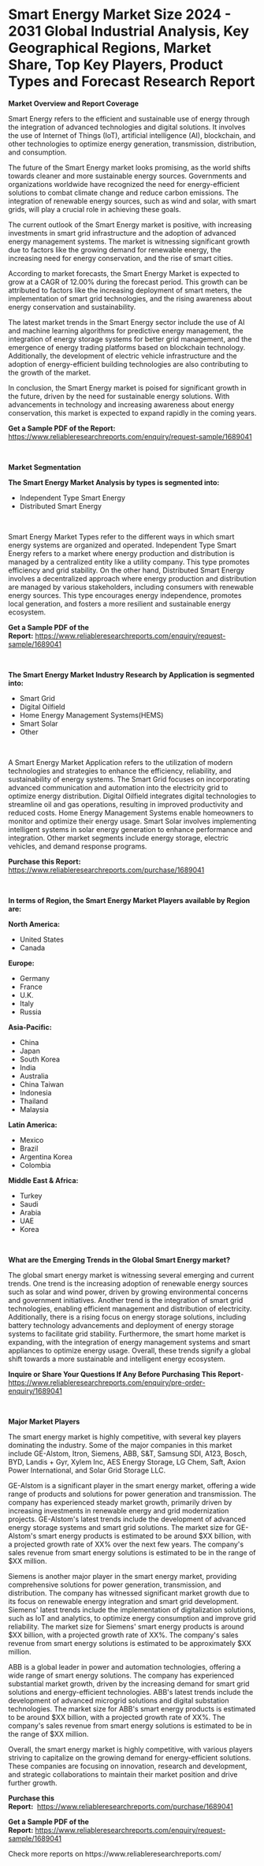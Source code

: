 <p><h1>Smart Energy Market Size 2024 - 2031 Global Industrial Analysis, Key Geographical Regions, Market Share, Top Key Players, Product Types and Forecast Research Report</h1></p><p><strong>Market Overview and Report Coverage</strong></p>
<p><p>Smart Energy refers to the efficient and sustainable use of energy through the integration of advanced technologies and digital solutions. It involves the use of Internet of Things (IoT), artificial intelligence (AI), blockchain, and other technologies to optimize energy generation, transmission, distribution, and consumption.</p><p>The future of the Smart Energy market looks promising, as the world shifts towards cleaner and more sustainable energy sources. Governments and organizations worldwide have recognized the need for energy-efficient solutions to combat climate change and reduce carbon emissions. The integration of renewable energy sources, such as wind and solar, with smart grids, will play a crucial role in achieving these goals.</p><p>The current outlook of the Smart Energy market is positive, with increasing investments in smart grid infrastructure and the adoption of advanced energy management systems. The market is witnessing significant growth due to factors like the growing demand for renewable energy, the increasing need for energy conservation, and the rise of smart cities.</p><p>According to market forecasts, the Smart Energy Market is expected to grow at a CAGR of 12.00% during the forecast period. This growth can be attributed to factors like the increasing deployment of smart meters, the implementation of smart grid technologies, and the rising awareness about energy conservation and sustainability.</p><p>The latest market trends in the Smart Energy sector include the use of AI and machine learning algorithms for predictive energy management, the integration of energy storage systems for better grid management, and the emergence of energy trading platforms based on blockchain technology. Additionally, the development of electric vehicle infrastructure and the adoption of energy-efficient building technologies are also contributing to the growth of the market.</p><p>In conclusion, the Smart Energy market is poised for significant growth in the future, driven by the need for sustainable energy solutions. With advancements in technology and increasing awareness about energy conservation, this market is expected to expand rapidly in the coming years.</p></p>
<p><strong>Get a Sample PDF of the Report:</strong> <a href="https://www.reliableresearchreports.com/enquiry/request-sample/1689041">https://www.reliableresearchreports.com/enquiry/request-sample/1689041</a></p>
<p>&nbsp;</p>
<p><strong>Market Segmentation</strong></p>
<p><strong>The Smart Energy Market Analysis by types is segmented into:</strong></p>
<p><ul><li>Independent Type Smart Energy</li><li>Distributed Smart Energy</li></ul></p>
<p>&nbsp;</p>
<p><p>Smart Energy Market Types refer to the different ways in which smart energy systems are organized and operated. Independent Type Smart Energy refers to a market where energy production and distribution is managed by a centralized entity like a utility company. This type promotes efficiency and grid stability. On the other hand, Distributed Smart Energy involves a decentralized approach where energy production and distribution are managed by various stakeholders, including consumers with renewable energy sources. This type encourages energy independence, promotes local generation, and fosters a more resilient and sustainable energy ecosystem.</p></p>
<p><strong>Get a Sample PDF of the Report:</strong>&nbsp;<a href="https://www.reliableresearchreports.com/enquiry/request-sample/1689041">https://www.reliableresearchreports.com/enquiry/request-sample/1689041</a></p>
<p>&nbsp;</p>
<p><strong>The Smart Energy Market Industry Research by Application is segmented into:</strong></p>
<p><ul><li>Smart Grid</li><li>Digital Oilfield</li><li>Home Energy Management Systems(HEMS)</li><li>Smart Solar</li><li>Other</li></ul></p>
<p>&nbsp;</p>
<p><p>A Smart Energy Market Application refers to the utilization of modern technologies and strategies to enhance the efficiency, reliability, and sustainability of energy systems. The Smart Grid focuses on incorporating advanced communication and automation into the electricity grid to optimize energy distribution. Digital Oilfield integrates digital technologies to streamline oil and gas operations, resulting in improved productivity and reduced costs. Home Energy Management Systems enable homeowners to monitor and optimize their energy usage. Smart Solar involves implementing intelligent systems in solar energy generation to enhance performance and integration. Other market segments include energy storage, electric vehicles, and demand response programs.</p></p>
<p><strong>Purchase this Report:</strong>&nbsp; <a href="https://www.reliableresearchreports.com/purchase/1689041">https://www.reliableresearchreports.com/purchase/1689041</a></p>
<p>&nbsp;</p>
<p><strong>In terms of Region, the Smart Energy Market Players available by Region are:</strong></p>
<p>
    <p> <strong> North America: </strong>
        <ul>
            <li>United States</li>
            <li>Canada</li>
        </ul>
        </p> 
    <p> <strong> Europe: </strong>
        <ul>
            <li>Germany</li>
            <li>France</li>
            <li>U.K.</li>
            <li>Italy</li>
            <li>Russia</li>
        </ul>
        </p> 
    <p> <strong> Asia-Pacific: </strong>
        <ul>
            <li>China</li>
            <li>Japan</li>
            <li>South Korea</li>
            <li>India</li>
            <li>Australia</li>
            <li>China Taiwan</li>
            <li>Indonesia</li>
            <li>Thailand</li>
            <li>Malaysia</li>
        </ul>
        </p> 
    <p> <strong> Latin America: </strong>
        <ul>
            <li>Mexico</li>
            <li>Brazil</li>
            <li>Argentina Korea</li>
            <li>Colombia</li>
        </ul>
        </p> 
    <p> <strong> Middle East & Africa: </strong>
        <ul>
            <li>Turkey</li>
            <li>Saudi</li>
            <li>Arabia</li>
            <li>UAE</li>
            <li>Korea</li>
        </ul>
    </p>
    </p>
<p>&nbsp;</p>
<p><strong>What are the Emerging Trends in the Global Smart Energy market?</strong></p>
<p><p>The global smart energy market is witnessing several emerging and current trends. One trend is the increasing adoption of renewable energy sources such as solar and wind power, driven by growing environmental concerns and government initiatives. Another trend is the integration of smart grid technologies, enabling efficient management and distribution of electricity. Additionally, there is a rising focus on energy storage solutions, including battery technology advancements and deployment of energy storage systems to facilitate grid stability. Furthermore, the smart home market is expanding, with the integration of energy management systems and smart appliances to optimize energy usage. Overall, these trends signify a global shift towards a more sustainable and intelligent energy ecosystem.</p></p>
<p><strong>Inquire or Share Your Questions If Any Before Purchasing This Report</strong>- <a href="https://www.reliableresearchreports.com/enquiry/pre-order-enquiry/1689041">https://www.reliableresearchreports.com/enquiry/pre-order-enquiry/1689041</a></p>
<p>&nbsp;</p>
<p><strong>Major Market Players</strong></p>
<p><p>The smart energy market is highly competitive, with several key players dominating the industry. Some of the major companies in this market include GE-Alstom, Itron, Siemens, ABB, S&T, Samsung SDI, A123, Bosch, BYD, Landis + Gyr, Xylem Inc, AES Energy Storage, LG Chem, Saft, Axion Power International, and Solar Grid Storage LLC.</p><p>GE-Alstom is a significant player in the smart energy market, offering a wide range of products and solutions for power generation and transmission. The company has experienced steady market growth, primarily driven by increasing investments in renewable energy and grid modernization projects. GE-Alstom's latest trends include the development of advanced energy storage systems and smart grid solutions. The market size for GE-Alstom's smart energy products is estimated to be around $XX billion, with a projected growth rate of XX% over the next few years. The company's sales revenue from smart energy solutions is estimated to be in the range of $XX million.</p><p>Siemens is another major player in the smart energy market, providing comprehensive solutions for power generation, transmission, and distribution. The company has witnessed significant market growth due to its focus on renewable energy integration and smart grid development. Siemens' latest trends include the implementation of digitalization solutions, such as IoT and analytics, to optimize energy consumption and improve grid reliability. The market size for Siemens' smart energy products is around $XX billion, with a projected growth rate of XX%. The company's sales revenue from smart energy solutions is estimated to be approximately $XX million.</p><p>ABB is a global leader in power and automation technologies, offering a wide range of smart energy solutions. The company has experienced substantial market growth, driven by the increasing demand for smart grid solutions and energy-efficient technologies. ABB's latest trends include the development of advanced microgrid solutions and digital substation technologies. The market size for ABB's smart energy products is estimated to be around $XX billion, with a projected growth rate of XX%. The company's sales revenue from smart energy solutions is estimated to be in the range of $XX million.</p><p>Overall, the smart energy market is highly competitive, with various players striving to capitalize on the growing demand for energy-efficient solutions. These companies are focusing on innovation, research and development, and strategic collaborations to maintain their market position and drive further growth.</p></p>
<p><strong>Purchase this Report:</strong>&nbsp;&nbsp;<a href="https://www.reliableresearchreports.com/purchase/1689041">https://www.reliableresearchreports.com/purchase/1689041</a></p>
<p></p>
<p><strong>Get a Sample PDF of the Report:</strong>&nbsp;<a href="https://www.reliableresearchreports.com/enquiry/request-sample/1689041">https://www.reliableresearchreports.com/enquiry/request-sample/1689041</a></p>
<p>Check more reports on https://www.reliableresearchreports.com/</p>